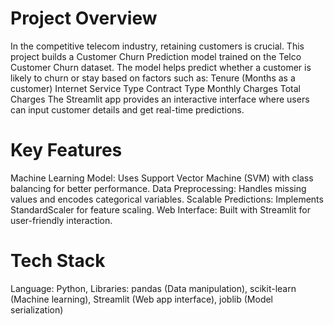 # Project Overview
In the competitive telecom industry, retaining customers is crucial. This project
builds a Customer Churn Prediction model trained on the Telco Customer Churn dataset.
The model helps predict whether a customer is likely to churn or stay based on factors such as:
Tenure (Months as a customer)
Internet Service Type
Contract Type
Monthly Charges
Total Charges
The Streamlit app provides an interactive interface where users can input customer details and get real-time predictions.

#  Key Features
Machine Learning Model: Uses Support Vector Machine (SVM) with class balancing for better performance.
Data Preprocessing: Handles missing values and encodes categorical variables.
Scalable Predictions: Implements StandardScaler for feature scaling.
Web Interface: Built with Streamlit for user-friendly interaction.

# Tech Stack
Language: Python,
Libraries:
pandas (Data manipulation),
scikit-learn (Machine learning),
Streamlit (Web app interface),
joblib (Model serialization)
